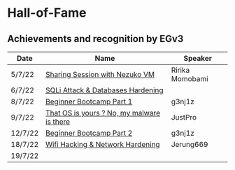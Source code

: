 # Hall-of-Fame
## Achievements and recognition by EGv3 

| Date | Name | Speaker |
|--|--|--|
| 5/7/22 | [Sharing Session with Nezuko VM](https://youtu.be/2KJQKQO4eRU) | Ririka Momobami |
| 6/7/22 | [SQLi Attack & Databases Hardening](https://youtu.be/Tb7dwUvhl0M) |  |
| 8/7/22 | [Beginner Bootcamp Part 1](https://drive.google.com/drive/u/1/folders/1oE2GLFAivcl1qRvljnsLzoDgDxVTjsKy) | g3nj1z |
| 9/7/22 | [That OS is yours ? No, my malware is there](https://youtu.be/yIqoxIHmCl8) | JustPro |
| 12/7/22 | [Beginner Bootcamp Part 2]() | g3nj1z |
| 18/7/22 | [Wifi Hacking & Network Hardening](https://youtu.be/NXvGttrYp-E) | Jerung669 |
| 19/7/22 | []() |
